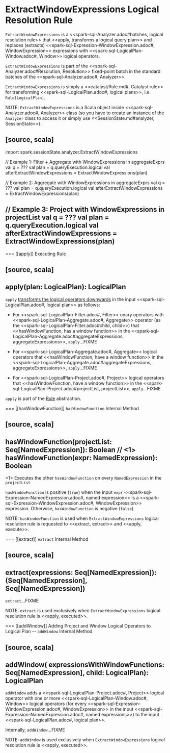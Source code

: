# ExtractWindowExpressions Logical Resolution Rule

`ExtractWindowExpressions` is a <<spark-sql-Analyzer.adoc#batches, logical resolution rule>> that <<apply, transforms a logical query plan>> and replaces (extracts) <<spark-sql-Expression-WindowExpression.adoc#, WindowExpression>> expressions with <<spark-sql-LogicalPlan-Window.adoc#, Window>> logical operators.

`ExtractWindowExpressions` is part of the <<spark-sql-Analyzer.adoc#Resolution, Resolution>> fixed-point batch in the standard batches of the <<spark-sql-Analyzer.adoc#, Analyzer>>.

`ExtractWindowExpressions` is simply a <<catalyst/Rule.md#, Catalyst rule>> for transforming <<spark-sql-LogicalPlan.adoc#, logical plans>>, i.e. `Rule[LogicalPlan]`.

NOTE: `ExtractWindowExpressions` is a Scala object inside <<spark-sql-Analyzer.adoc#, Analyzer>> class (so you have to create an instance of the `Analyzer` class to access it or simply use <<SessionState.md#analyzer, SessionState>>).

[source, scala]
----
import spark.sessionState.analyzer.ExtractWindowExpressions

// Example 1: Filter + Aggregate with WindowExpressions in aggregateExprs
val q = ???
val plan = q.queryExecution.logical
val afterExtractWindowExpressions = ExtractWindowExpressions(plan)

// Example 2: Aggregate with WindowExpressions in aggregateExprs
val q = ???
val plan = q.queryExecution.logical
val afterExtractWindowExpressions = ExtractWindowExpressions(plan)

// Example 3: Project with WindowExpressions in projectList
val q = ???
val plan = q.queryExecution.logical
val afterExtractWindowExpressions = ExtractWindowExpressions(plan)
----

=== [[apply]] Executing Rule

[source, scala]
----
apply(plan: LogicalPlan): LogicalPlan
----

`apply` [transforms the logical operators downwards](catalyst/TreeNode.md#transformDown) in the input <<spark-sql-LogicalPlan.adoc#, logical plan>> as follows:

* For <<spark-sql-LogicalPlan-Filter.adoc#, Filter>> unary operators with <<spark-sql-LogicalPlan-Aggregate.adoc#, Aggregate>> operator (as the <<spark-sql-LogicalPlan-Filter.adoc#child, child>>) that <<hasWindowFunction, has a window function>> in the <<spark-sql-LogicalPlan-Aggregate.adoc#aggregateExpressions, aggregateExpressions>>, `apply`...FIXME

* For <<spark-sql-LogicalPlan-Aggregate.adoc#, Aggregate>> logical operators that <<hasWindowFunction, have a window function>> in the <<spark-sql-LogicalPlan-Aggregate.adoc#aggregateExpressions, aggregateExpressions>>, `apply`...FIXME

* For <<spark-sql-LogicalPlan-Project.adoc#, Project>> logical operators that <<hasWindowFunction, have a window function>> in the <<spark-sql-LogicalPlan-Project.adoc#projectList, projectList>>, `apply`...FIXME

`apply` is part of the [Rule](catalyst/Rule.md#apply) abstraction.

=== [[hasWindowFunction]] `hasWindowFunction` Internal Method

[source, scala]
----
hasWindowFunction(projectList: Seq[NamedExpression]): Boolean // <1>
hasWindowFunction(expr: NamedExpression): Boolean
----
<1> Executes the other `hasWindowFunction` on every `NamedExpression` in the `projectList`

`hasWindowFunction` is positive (`true`) when the input `expr` <<spark-sql-Expression-NamedExpression.adoc#, named expression>> is a <<spark-sql-Expression-WindowExpression.adoc#, WindowExpression>> expression. Otherwise, `hasWindowFunction` is negative (`false`).

NOTE: `hasWindowFunction` is used when `ExtractWindowExpressions` logical resolution rule is requested to <<extract, extract>> and <<apply, execute>>.

=== [[extract]] `extract` Internal Method

[source, scala]
----
extract(expressions: Seq[NamedExpression]): (Seq[NamedExpression], Seq[NamedExpression])
----

`extract`...FIXME

NOTE: `extract` is used exclusively when `ExtractWindowExpressions` logical resolution rule is <<apply, executed>>.

=== [[addWindow]] Adding Project and Window Logical Operators to Logical Plan -- `addWindow` Internal Method

[source, scala]
----
addWindow(
  expressionsWithWindowFunctions: Seq[NamedExpression],
  child: LogicalPlan): LogicalPlan
----

`addWindow` adds a <<spark-sql-LogicalPlan-Project.adoc#, Project>> logical operator with one or more <<spark-sql-LogicalPlan-Window.adoc#, Window>> logical operators (for every <<spark-sql-Expression-WindowExpression.adoc#, WindowExpression>> in the input <<spark-sql-Expression-NamedExpression.adoc#, named expressions>>) to the input <<spark-sql-LogicalPlan.adoc#, logical plan>>.

Internally, `addWindow`...FIXME

NOTE: `addWindow` is used exclusively when `ExtractWindowExpressions` logical resolution rule is <<apply, executed>>.
